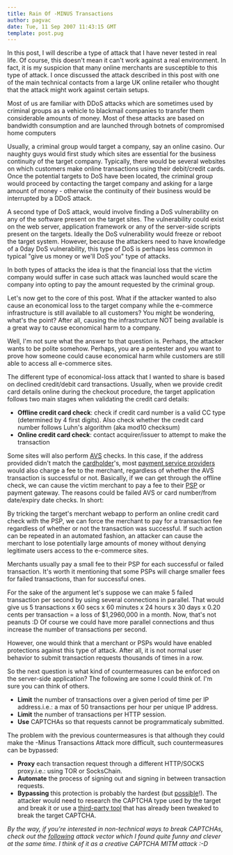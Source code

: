 ```yaml
---
title: Rain Of -MINUS Transactions
author: pagvac
date: Tue, 11 Sep 2007 11:43:15 GMT
template: post.pug
---
```


In this post, I will describe a type of attack that I have never tested in real life. Of course, this doesn't mean it can't work against a real environment. In fact, it is my suspicion that many online merchants are susceptible to this type of attack. I once discussed the attack described in this post with one of the main technical contacts from a large UK online retailer who thought that the attack might work against certain setups.

Most of us are familiar with DDoS attacks which are sometimes used by criminal groups as a vehicle to blackmail companies to transfer them considerable amounts of money. Most of these attacks are based on bandwidth consumption and are launched through botnets of compromised home computers

Usually, a criminal group would target a company, say an online casino. Our naughty guys would first study which sites are essential for the business continuity of the target company. Typically, there would be several websites on which customers make online transactions using their debit/credit cards. Once the potential targets to DoS have been located, the criminal group would proceed by contacting the target company and asking for a large amount of money - otherwise the continuity of their business would be interrupted by a DDoS attack.

A second type of DoS attack, would involve finding a DoS vulnerability on any of the software present on the target sites. The vulnerability could exist on the web server, application framework or any of the server-side scripts present on the targets. Ideally the DoS vulnerability would freeze or reboot the target system. However, because the attackers need to have knowledge of a 0day DoS vulnerability, this type of DoS is perhaps less common in typical "give us money or we'll DoS you" type of attacks.

In both types of attacks the idea is that the financial loss that the victim company would suffer in case such attack was launched would scare the company into opting to pay the amount requested by the criminal group.

Let's now get to the core of this post. What if the attacker wanted to also cause an economical loss to the target company while the e-commerce infrastructure is still available to all customers? You might be wondering, what's the point? After all, causing the infrastructure NOT being available is a great way to cause economical harm to a company.

Well, I'm not sure what the answer to that question is. Perhaps, the attacker wants to be polite somehow. Perhaps, you are a pentester and you want to prove how someone could cause economical harm while customers are still able to access all e-commerce sites.

The different type of economical-loss attack that I wanted to share is based on declined credit/debit card transactions. Usually, when we provide credit card details online during the checkout procedure, the target application follows two main stages when validating the credit card details:

* **Offline credit card check**: check if credit card number is a valid CC type (determined by 4 first digits). Also check whether the credit card number follows Luhn's algorithm (aka mod10 checksum)
* **Online credit card check**: contact acquirer/issuer to attempt to make the transaction

Some sites will also perform [AVS](http://www.visaeurope.com/merchant/handlingvisapayments/cardnotpresent/addressverificationservice.jsp) checks. In this case, if the address provided didn't match the [cardholder](http://www.google.com/search?q=define%3Acardholder)'s, most [payment service providers](http://en.wikipedia.org/wiki/Payment_Service_Provider) would also charge a fee to the merchant, regardless of whether the AVS transaction is successful or not. Basically, if we can get through the offline check, we can cause the victim merchant to pay a fee to their [PSP](http://en.wikipedia.org/wiki/Payment_service_provider) or payment gateway. The reasons could be failed AVS or card number/from date/expiry date checks. In short:

<div class="message">By tricking the target's merchant webapp to perform an online credit card check with the PSP, we can force the merchant to pay for a transaction fee regardless of whether or not the transaction was successful. If such action can be repeated in an automated fashion, an attacker can cause the merchant to lose potentially large amounts of money without denying legitimate users access to the e-commerce sites.</div>

Merchants usually pay a small fee to their PSP for each successful or failed transaction. It's worth it mentioning that some PSPs will charge smaller fees for failed transactions, than for successful ones.

For the sake of the argument let's suppose we can make 5 failed transaction per second by using several connections in parallel. That would give us 5 transactions x 60 secs x 60 minutes x 24 hours x 30 days x 0.20 cents per transaction = a loss of $1,2960,000 in a month. Now, that's not peanuts :D Of course we could have more parallel connections and thus increase the number of transactions per second.

However, one would think that a merchant or PSPs would have enabled protections against this type of attack. After all, it is not normal user behavior to submit transaction requests thousands of times in a row.

So the next question is what kind of countermeasures can be enforced on the server-side application? The following are some I could think of. I'm sure you can think of others.

* **Limit** the number of transactions over a given period of time per IP address.i.e.: a max of 50 transactions per hour per unique IP address.
* **Limit** the number of transactions per HTTP session.
* **Use** CAPTCHAs so that requests cannot be programmaticaly submitted. 

The problem with the previous countermeasures is that although they could make the -Minus Transactions Attack more difficult, such countermeasures can be bypassed:

* **Proxy** each transaction request through a different HTTP/SOCKS proxy.i.e.: using TOR or SocksChain.
* **Automate** the process of signing out and signing in between transaction requests.
* **Bypassing** this protection is probably the hardest (but [possible](http://ocr-research.org.ua/)!). The attacker would need to research the CAPTCHA type used by the target and break it or use a [third-party tool](http://www.captchakiller.com/captchakiller.xpi) that has already been tweaked to break the target CAPTCHA. 

_By the way, if you're interested in non-technical ways to break CAPTCHAs, check out the [following](http://www.boingboing.net/2004/01/27/solving-and-creating.html) attack vector which I found quite funny and clever at the same time. I think of it as a creative CAPTCHA MITM attack :-D_
